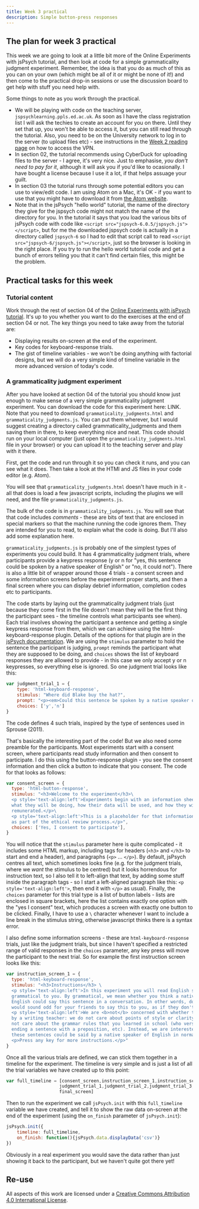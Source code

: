 ```yaml
---
title: Week 3 practical
description: Simple button-press responses
---
```


## The plan for week 3 practical

This week we are going to look at a little bit more of the Online Experiments with jsPsych tutorial, and then look at code for a simple grammaticality judgment experiment. Remember, the idea is that you do as much of this as you can on your own (which might be all of it or might be none of it!) and then come to the practical drop-in sessions or use the discussion board to get help with stuff you need help with.

Some things to note as you work through the practical.

- We will be playing with code on the teaching server, `jspsychlearning.ppls.ed.ac.uk`. As soon as I have the class registration list I will ask the techies to create an account for you on there. Until they set that up, you won't be able to access it, but you can still read through the tutorial. Also, you need to be on the University network to log in to the server (to upload files etc) - see instructions in the [Week 2 reading page](oels_reading_wk2.md) on how to access the VPN.
- In section 02, the tutorial recommends using CyberDuck for uploading files to the server - I agree, it's very nice. Just to emphasise, *you don't need to pay for it*, although it will ask you if you'd like to ocasionally. I have bought a license because I use it a lot, if that helps assuage your guilt.
- In section 03 the tutorial runs through some potential editors you can use to view/edit code. I am using Atom on a Mac, it's OK - if you want to use that you might have to download it from [the Atom website](https://atom.io).
- Note that in the jsPsych "hello world" tutorial, the name of the directory they give for the jspsych code might not match the name of the directory for you. In the tutorial it says that you load the various bits of jsPsych code with code like `<script src="jspsych-6.0.5/jspsych.js"></script>`, but for me the downloaded jspsych code is actually in a directory called `jspsych-6` so I had to edit that script call to read `<script src="jspsych-6/jspsych.js"></script>`, just so the browser is looking in the right place. If you try to run the hello world tutorial code and get a bunch of errors telling you that it can't find certain files, this might be the problem.

## Practical tasks for this week

### Tutorial content

Work through the rest of section 04 of the [Online Experiments with jsPsych tutorial](https://softdev.ppls.ed.ac.uk/online_experiments/index.html). It's up to you whether you want to do the exercises at the end of section 04 or not. The key things you need to take away from the tutorial are:
- Displaying results on-screen at the end of the experiment.
- Key codes for keyboard-response trials.
- The gist of timeline variables - we won't be doing anything with factorial designs, but we will do a very simple kind of timeline variable in the more advanced version of today's code.

### A grammaticality judgment experiment

After you have looked at section 04 of the tutorial you should know just enough to make sense of a very simple grammaticality judgment experiment. You can download the code for this experiment here: LINK. Note that you need to download `grammaticality_judgments.html` and `grammaticality_judgments.js`. You can put them wherever, but I would suggest creating a directory called grammaticality_judgments and them saving them in there, to keep everything nice and neat. This code should run on your local computer (just open the `grammaticality_judgments.html` file in your browser) or you can upload it to the teaching server and play with it there.

First, get the code and run through it so you can check it runs, and you can see what it does. Then take a look at the HTMl and JS files in your code editor (e.g. Atom).

You will see that `grammaticality_judgments.html` doesn't have much in it - all that does is load a few javascript scripts, including the plugins we will need, and the file `grammaticality_judgments.js`.

The bulk of the code is in `grammaticality_judgments.js`. You will see that that code includes *comments* - these are bits of text that are enclosed in special markers so that the machine running the code ignores them. They are intended for you to read, to explain what the code is doing. But I'll also add some explanation here.

`grammaticality_judgments.js` is probably one of the simplest types of experiments you could build. It has 4 grammaticality judgment trials, where participants provide a keypress response (y or n for "yes, this sentence could be spoken by a native speaker of English" or "no, it could not"). There is also a little bit of wrapper around those 4 trials - a consent screen and some information screens before the experiment proper starts, and then a final screen where you can display debrief information, completion codes etc to participants.

The code starts by laying out the grammaticality judgment trials (just because they come first in the file doesn't mean they will be the first thing the participant sees - the timeline controls what participants see when). Each trial involves showing the participant a sentence and getting a single keypress response from them, which we can achieve using the html-keyboard-response plugin. Details of the options for that plugin are in the [jsPsych documentation](https://www.jspsych.org/plugins/jspsych-html-keyboard-response/). We are using the `stimulus` parameter to hold the sentence the participant is judging, `prompt` reminds the participant what they are supposed to be doing, and `choices` shows the list of keyboard responses they are allowed to provide - in this case we only accept y or n keypresses, so everything else is ignored. So one judgment trial looks like this:

```js
var judgment_trial_1 = {
    type: 'html-keyboard-response',
    stimulus: "Where did Blake buy the hat?",
    prompt: "<p><em>Could this sentence be spoken by a native speaker of English? Press y or n</em></p>",
    choices: ['y','n']
}
```

The code defines 4 such trials, inspired by the type of sentences used in Sprouse (2011).

That's basically the interesting part of the code! But we also need some preamble for the participants. Most experiments start with a consent screen, where participants read study information and then consent to participate. I do this using the button-response plugin - you see the consent information and then click a button to indicate that you consent. The code for that looks as follows:

```js
var consent_screen = {
  type: 'html-button-response',
  stimulus: "<h3>Welcome to the experiment</h3>\
  <p style='text-align:left'>Experiments begin with an information sheet that explains to the participant\
  what they will be doing, how their data will be used, and how they will be\
  remunerated.</p>\
  <p style='text-align:left'>This is a placeholder for that information, which is normally reviewed\
  as part of the ethical review process.</p>",
  choices: ['Yes, I consent to participate'],
}
```

You will notice that the `stimulus` parameter here is quite complicated - it includes some HTML markup, including tags for headers (`<h3>` and `</h3>` to start and end a header), and paragraphs (`<p>` ... `</p>`). By default, jsPsych centres all text, which sometimes looks fine (e.g. for the judgment trials, where we *want* the stimulus to be centred) but it looks horrendous for instruction text, so I also tell it to left-align that text, by adding some stuff inside the paragraph tags - so I start a left-aligned paragraph like this: `<p style='text-align:left'>`, then end it with `</p>` as usual). Finally, the `choices` parameter for this trial type is a list of button labels - lists are enclosed in square brackets, here the list contains exactly one option with the "yes I consent" text, which produces a screen with exactly one button to be clicked. Finally, I have to use a `\` character whenever I want to include a line break in the stimulus string, otherwise javascript thinks there is a syntax error.

I also define some information screens - these are `html-keyboard-response` trials, just like the judgment trials, but since I haven't specified a restricted range of valid responses in the `choices` parameter, any key press will move the participant to the next trial. So for example the first instruction screen looks like this:

```js
var instruction_screen_1 = {
  type: 'html-keyboard-response',
  stimulus: "<h3>Instructions</h3> \
  <p style='text-align:left'>In this experiment you will read English sentences, and determine if they sound\
  grammatical to you. By grammatical, we mean whether you think a native speaker of\
  English could say this sentence in a conversation. In other words, do you think it\
  would sound odd for your friends to say this to you, as if they don't speak English natively?</p>\
  <p style='text-align:left'>We are <b>not</b> concerned with whether the sentence would be graded highly\
  by a writing teacher: we do not care about points of style or clarity, and we do\
  not care about the grammar rules that you learned in school (who versus whom,\
  ending a sentence with a preposition, etc). Instead, we are interested in whether\
  these sentences could be said by a native speaker of English in normal daily speech.</p>\
  <p>Press any key for more instructions.</p>"
}
```

Once all the various trials are defined, we can stick them together in a timeline for the experiment. The timeline is very simple and is just a list of all the trial variables we have created up to this point:
```js
var full_timeline = [consent_screen,instruction_screen_1,instruction_screen_2,
                    judgment_trial_1,judgment_trial_2,judgment_trial_3,judgment_trial_4,
                    final_screen]
```

Then to run the experiment we call `jsPsych.init` with this `full_timeline` variable we have created, and tell it to show the raw data on-screen at the end of the experiment (using the `on_finish` parameter of `jsPsych.init`):

```js
jsPsych.init({
    timeline: full_timeline,
    on_finish: function(){jsPsych.data.displayData('csv')}
})
```
Obviously in a real experiment you would save the data rather than just showing it back to the participant, but we haven't quite got there yet!


## Re-use

All aspects of this work are licensed under a [Creative Commons Attribution 4.0 International License](http://creativecommons.org/licenses/by/4.0/).
